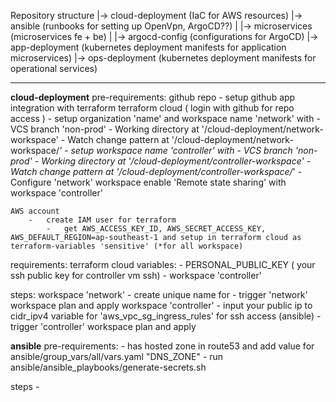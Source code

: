 Repository structure
|-> cloud-deployment (IaC for AWS resources)
|-> ansible (runbooks for setting up OpenVpn, ArgoCD??)
|
|-> microservices (microservices fe + be)
|
|-> argocd-config (configurations for ArgoCD)
|-> app-deployment (kubernetes deployment manifests for application microservices)
|-> ops-deployment (kubernetes deployment manifests for operational services)

---

**cloud-deployment**
pre-requirements:
    github repo
        -   setup github app integration with terraform
    terraform cloud ( login with github for repo access )
        -   setup organization 'name' and workspace name 'network' with
            -   VCS branch 'non-prod'
            -   Working directory at '/cloud-deployment/network-workspace'
            -   Watch change pattern at '/cloud-deployment/network-workspace/*'
        -   setup workspace name 'controller' with
            -   VCS branch 'non-prod'
            -   Working directory at '/cloud-deployment/controller-workspace'
            -   Watch change pattern at '/cloud-deployment/controller-workspace/*'
            -   Configure 'network' workspace enable 'Remote state sharing' with workspace 'controller'
        
    AWS account
        -   create IAM user for terraform
            -   get AWS_ACCESS_KEY_ID, AWS_SECRET_ACCESS_KEY, AWS_DEFAULT_REGION=ap-southeast-1 and setup in terraform cloud as terraform-variables 'sensitive' (*for all workspace)

requirements:
    terraform cloud variables:
        -   PERSONAL_PUBLIC_KEY ( your ssh public key for controller vm ssh) - workspace 'controller'

steps:
    workspace 'network'
        -   create unique name for 
        -   trigger 'network' workspace plan and apply
    workspace 'controller'
        -   input your public ip to cidr_ipv4 variable for 'aws_vpc_sg_ingress_rules' for ssh access (ansible)
        -   trigger 'controller' workspace plan and apply

**ansible**
pre-requirements:
    -   has hosted zone in route53 and add value for ansible/group_vars/all/vars.yaml "DNS_ZONE"
    -   run ansible/ansible_playbooks/generate-secrets.sh
    
steps
    -   